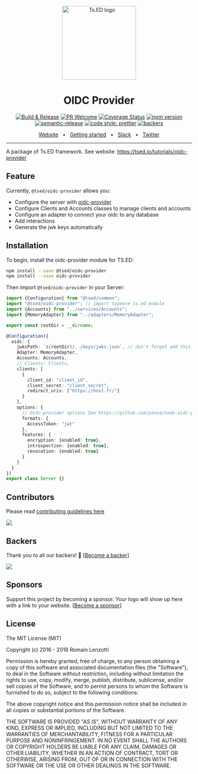 <p style="text-align: center" align="center">
 <a href="https://tsed.io" target="_blank"><img src="https://tsed.io/tsed-og.png" width="200" alt="Ts.ED logo"/></a>
</p>

<div align="center">
   <h1>OIDC Provider</h1>

[![Build & Release](https://github.com/tsedio/tsed/workflows/Build%20&%20Release/badge.svg)](https://github.com/tsedio/tsed/actions?query=workflow%3A%22Build+%26+Release%22)
[![PR Welcome](https://img.shields.io/badge/PRs-welcome-brightgreen.svg)](https://github.com/tsedio/tsed/blob/master/CONTRIBUTING.md)
[![Coverage Status](https://coveralls.io/repos/github/tsedio/tsed/badge.svg?branch=production)](https://coveralls.io/github/tsedio/tsed?branch=production)
[![npm version](https://badge.fury.io/js/%40tsed%2Fcommon.svg)](https://badge.fury.io/js/%40tsed%2Fcommon)
[![semantic-release](https://img.shields.io/badge/%20%20%F0%9F%93%A6%F0%9F%9A%80-semantic--release-e10079.svg)](https://github.com/semantic-release/semantic-release)
[![code style: prettier](https://img.shields.io/badge/code_style-prettier-ff69b4.svg?style=flat-square)](https://github.com/prettier/prettier)
[![backers](https://opencollective.com/tsed/tiers/badge.svg)](https://opencollective.com/tsed)

</div>

<div align="center">
  <a href="https://tsed.io/">Website</a>
  <span>&nbsp;&nbsp;•&nbsp;&nbsp;</span>
  <a href="https://tsed.io/getting-started/">Getting started</a>
  <span>&nbsp;&nbsp;•&nbsp;&nbsp;</span>
  <a href="https://api.tsed.io/rest/slack/tsedio/tsed">Slack</a>
  <span>&nbsp;&nbsp;•&nbsp;&nbsp;</span>
  <a href="https://twitter.com/TsED_io">Twitter</a>
</div>

<hr />

A package of Ts.ED framework. See website: https://tsed.io/tutorials/oidc-provider

## Feature

Currently, `@tsed/oidc-provider` allows you:

- Configure the server with [oidc-provider](https://github.com/panva/node-oidc-provider)
- Configure Clients and Accounts classes to manage clients and accounts
- Configure an adapter to connect your oidc to any database
- Add interactions
- Generate the jwk keys automatically

## Installation

To begin, install the oidc-provider module for TS.ED:

```bash
npm install --save @tsed/oidc-provider
npm install --save oidc-provider
```

Then import `@tsed/oidc-provider` in your Server:

```typescript
import {Configuration} from "@tsed/common";
import "@tsed/oidc-provider"; // import typeorm ts.ed module
import {Accounts} from "../services/Accounts";
import {MemoryAdapter} from "../adapters/MemoryAdapter";

export const rootDir = __dirname;

@Configuration({
  oidc: {
    jwksPath: `${rootDir}/../keys/jwks.json`, // don't forget add this path to .gitignore
    Adapter: MemoryAdapter,
    Accounts: Accounts,
    // Clients: Clients,
    clients: [
      {
        client_id: "client_id",
        client_secret: "client_secret",
        redirect_uris: ["https://host.fr/"]
      }
    ],
    options: {
      // Oidc-provider options See https://github.com/panva/node-oidc-provider/blob/master/docs/README.md
      formats: {
        AccessToken: "jwt"
      },
      features: {
        encryption: {enabled: true},
        introspection: {enabled: true},
        revocation: {enabled: true}
      }
    }
  }
})
export class Server {}
```

## Contributors

Please read [contributing guidelines here](https://tsed.io/CONTRIBUTING.html)

<a href="https://github.com/tsedio/ts-express-decorators/graphs/contributors"><img src="https://opencollective.com/tsed/contributors.svg?width=890" /></a>

## Backers

Thank you to all our backers! 🙏 [[Become a backer](https://opencollective.com/tsed#backer)]

<a href="https://opencollective.com/tsed#backers" target="_blank"><img src="https://opencollective.com/tsed/backers.svg?width=890"></a>

## Sponsors

Support this project by becoming a sponsor. Your logo will show up here with a link to your website. [[Become a sponsor](https://opencollective.com/tsed#sponsor)]

## License

The MIT License (MIT)

Copyright (c) 2016 - 2018 Romain Lenzotti

Permission is hereby granted, free of charge, to any person obtaining a copy of this software and associated documentation files (the "Software"), to deal in the Software without restriction, including without limitation the rights to use, copy, modify, merge, publish, distribute, sublicense, and/or sell copies of the Software, and to permit persons to whom the Software is furnished to do so, subject to the following conditions:

The above copyright notice and this permission notice shall be included in all copies or substantial portions of the Software.

THE SOFTWARE IS PROVIDED "AS IS", WITHOUT WARRANTY OF ANY KIND, EXPRESS OR IMPLIED, INCLUDING BUT NOT LIMITED TO THE WARRANTIES OF MERCHANTABILITY, FITNESS FOR A PARTICULAR PURPOSE AND NONINFRINGEMENT. IN NO EVENT SHALL THE AUTHORS OR COPYRIGHT HOLDERS BE LIABLE FOR ANY CLAIM, DAMAGES OR OTHER LIABILITY, WHETHER IN AN ACTION OF CONTRACT, TORT OR OTHERWISE, ARISING FROM, OUT OF OR IN CONNECTION WITH THE SOFTWARE OR THE USE OR OTHER DEALINGS IN THE SOFTWARE.
